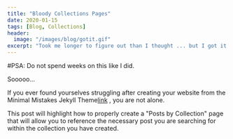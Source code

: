 ```yaml
---
title: "Bloody Collections Pages"
date: 2020-01-15
tags: [Blog, Collections]
header:
  image: "/images/blog/gotit.gif"
excerpt: "Took me longer to figure out than I thought ... but I got it!"
---
```

#PSA: Do not spend weeks on this like I did.

Sooooo...

If you ever found yourselves struggling after creating your website from the Minimal Mistakes Jekyll Theme[link](https://mmistakes.github.io/minimal-mistakes/) , you are not alone.

This post will highlight how to properly create a "Posts by Collection" page that will allow you to reference the necessary post you are searching for within the  collection you have created.

